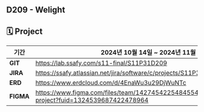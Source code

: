 ## D209 - Welight

## 🗓️ Project

| **기간** | 2024년 10월 14일 ~ 2024년 11월 18일 (5주) |
| --- | --- |
| **GIT** | https://lab.ssafy.com/s11-final/S11P31D209 |
| **JIRA** | https://ssafy.atlassian.net/jira/software/c/projects/S11P31D209/boards/7291 |
| **ERD** | https://www.erdcloud.com/d/4EnaWu3u29DjWuNTc |
| **FIGMA** | https://www.figma.com/files/team/1427454225484554425/project/289462512/Team-project?fuid=1324539687422478964 |

